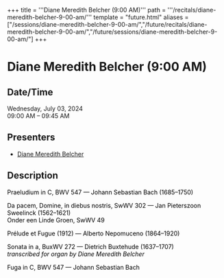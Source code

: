 +++
title = '''Diane Meredith Belcher (9:00 AM)'''
path = '''/recitals/diane-meredith-belcher-9-00-am/'''
template = "future.html"
aliases = ["/sessions/diane-meredith-belcher-9-00-am/","/future/recitals/diane-meredith-belcher-9-00-am/","/future/sessions/diane-meredith-belcher-9-00-am/"]
+++

<h1>Diane Meredith Belcher (9:00 AM)</h1>

<h2>Date/Time</h2>
<p>Wednesday, July 03, 2024<br>
09:00 AM – 09:45 AM</p>
<h2>Presenters</h2>
<ul>
<li><a href="/performers/diane-meredith-belcher/">Diane Meredith Belcher</a></li>
</ul>
<h2>Description</h2>

<div class="ag87-crtemvc-hsbk"><div class="css-vsf5of"><p class="carina-rte-public-DraftStyleDefault-block"><span style="color: black;">Praeludium in C, BWV 547 — Johann Sebastian Bach (1685–1750)</span></p><p class="carina-rte-public-DraftStyleDefault-block"><span style="color: black;">Da pacem, Domine, in diebus nostris, SwWV 302 — Jan Pieterszoon Sweelinck (1562–1621)<br>Onder een Linde Groen, SwWV 49</span></p><p class="carina-rte-public-DraftStyleDefault-block"><span style="color: black;">Prélude et Fugue (1912) — Alberto Nepomuceno (1864–1920)</span></p><p class="carina-rte-public-DraftStyleDefault-block"><span style="color: black;">Sonata in a, BuxWV 272 — Dietrich Buxtehude (1637–1707)<br><span style="font-style: italic;">transcribed for organ by Diane Meredith Belcher</span></span></p><p class="carina-rte-public-DraftStyleDefault-block"><span style="color: black;">Fuga in C, BWV 547 — Johann Sebastian Bach</span></p></div></div>


